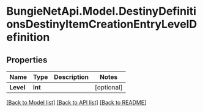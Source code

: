 
# BungieNetApi.Model.DestinyDefinitionsDestinyItemCreationEntryLevelDefinition

## Properties

Name | Type | Description | Notes
------------ | ------------- | ------------- | -------------
**Level** | **int** |  | [optional] 

[[Back to Model list]](../README.md#documentation-for-models)
[[Back to API list]](../README.md#documentation-for-api-endpoints)
[[Back to README]](../README.md)

